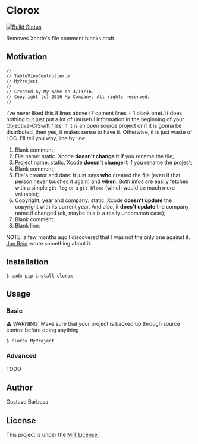 # Clorox
[![Build Status](https://travis-ci.org/barbosa/clorox.svg?branch=master)](https://travis-ci.org/barbosa/clorox)

Removes Xcode's file comment blocks cruft.

## Motivation

```objc
//
// TableViewController.m
// MyProject
//
// Created by My Name on 3/13/16.
// Copyright (c) 2016 My Company. All rights reserved.
//
```

I've never liked this 8 lines above (7 coment lines + 1 blank one). It does nothing but just put a lot of unuseful information in the beginning of your Objective-C/Swift files. If it is an open source project or if it is gonna be distributed, then yes, it makes sense to have it. Otherwise, it is just waste of LOC. I'll tell you why, line by line:

1. Blank comment;
2. File name: static. Xcode **doesn't change it** if you rename the file;
3. Project name: static. Xcode **doesn't change it** if you rename the project;
4. Blank comment;
5. File's creator and date: It just says **who** created the file (even if that person never touches it again) and **when**. Both infos are easily fetched with a simple `git log` or a `git blame` (which would be much more valuable);
6. Copyright, year and company: static. Xcode **doesn't update** the copyright with its current year. And also, it **does't update** the company name if changed (ok, maybe this is a really uncommon case);
7. Blank comment;
8. Blank line.


NOTE: a few months ago I discovered that I was not the only one against it. [Jon Reid](http://qualitycoding.org/template-code-clutter/) wrote something about it.

## Installation

```
$ sudo pip install clorox
```

## Usage

### Basic
:warning: WARNING: Make sure that your project is backed up through source control before doing anything

```
$ clorox MyProject
```

### Advanced

TODO

## Author

Gustavo Barbosa

## License

This project is under the [MIT License](https://raw.githubusercontent.com/barbosa/clorox/master/LICENSE.txt).
